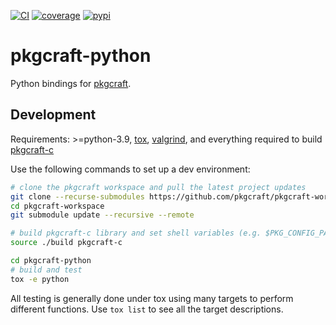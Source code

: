[![CI](https://github.com/pkgcraft/pkgcraft-python/workflows/CI/badge.svg)](https://github.com/pkgcraft/pkgcraft-python/actions/workflows/ci.yml)
[![coverage](https://codecov.io/gh/pkgcraft/pkgcraft-python/branch/main/graph/badge.svg)](https://codecov.io/gh/pkgcraft/pkgcraft-python)
[![pypi](https://img.shields.io/pypi/v/pkgcraft.svg)](https://pypi.python.org/pypi/pkgcraft)

# pkgcraft-python

Python bindings for [pkgcraft](https://github.com/pkgcraft/pkgcraft).

## Development

Requirements: >=python-3.9, [tox](https://pypi.org/project/tox/),
[valgrind](https://valgrind.org/), and everything required to build
[pkgcraft-c](https://github.com/pkgcraft/pkgcraft-c)

Use the following commands to set up a dev environment:

```bash
# clone the pkgcraft workspace and pull the latest project updates
git clone --recurse-submodules https://github.com/pkgcraft/pkgcraft-workspace.git
cd pkgcraft-workspace
git submodule update --recursive --remote

# build pkgcraft-c library and set shell variables (e.g. $PKG_CONFIG_PATH)
source ./build pkgcraft-c

cd pkgcraft-python
# build and test
tox -e python
```

All testing is generally done under tox using many targets to perform different
functions. Use `tox list` to see all the target descriptions.
